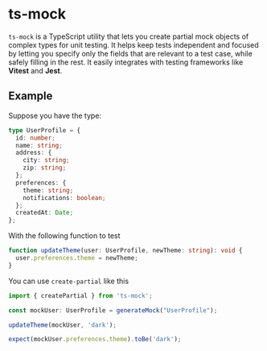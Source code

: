 # ts-mock

`ts-mock` is a TypeScript utility that lets you create partial mock objects of complex types for unit testing. 
It helps keep tests independent and focused by letting you specify only the fields that are relevant to a test case, while safely filling in the rest. 
It easily integrates with testing frameworks like **Vitest** and **Jest**.

## Example

Suppose you have the type:
```ts
type UserProfile = {
  id: number;
  name: string;
  address: {
    city: string;
    zip: string;
  };
  preferences: {
    theme: string;
    notifications: boolean;
  };
  createdAt: Date;
};
```

With the following function to test
```ts
function updateTheme(user: UserProfile, newTheme: string): void {
  user.preferences.theme = newTheme;
}
```

You can use `create-partial` like this
```ts
import { createPartial } from 'ts-mock';

const mockUser: UserProfile = generateMock("UserProfile");

updateTheme(mockUser, 'dark');

expect(mockUser.preferences.theme).toBe('dark');
```
